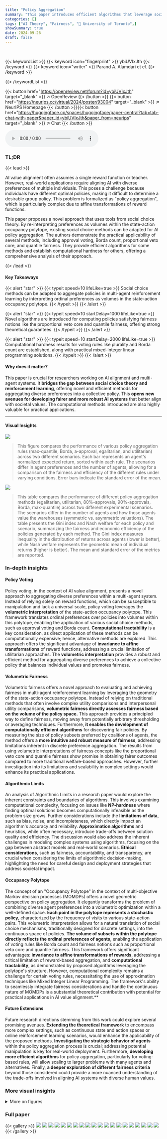 ```yaml
---
title: "Policy Aggregation"
summary: "This paper introduces efficient algorithms that leverage social choice theory to aggregate multiple individual preferences, resulting in a desirable collective AI policy."
categories: []
tags: ["AI Theory", "Fairness", "🏢 University of Toronto",]
showSummary: true
date: 2024-09-26
draft: false
---
```


<br>

{{< keywordList >}}
{{< keyword icon="fingerprint" >}} ybiUVIxJth {{< /keyword >}}
{{< keyword icon="writer" >}} Parand A. Alamdari et el. {{< /keyword >}}
 
{{< /keywordList >}}

{{< button href="https://openreview.net/forum?id=ybiUVIxJth" target="_blank" >}}
↗ OpenReview
{{< /button >}}
{{< button href="https://neurips.cc/virtual/2024/poster/93004" target="_blank" >}}
↗ NeurIPS Homepage
{{< /button >}}{{< button href="https://huggingface.co/spaces/huggingface/paper-central?tab=tab-chat-with-paper&paper_id=ybiUVIxJth&paper_from=neurips" target="_blank" >}}
↗ Chat
{{< /button >}}



<audio controls>
    <source src="https://ai-paper-reviewer.com/ybiUVIxJth/podcast.wav" type="audio/wav">
    Your browser does not support the audio element.
</audio>


### TL;DR


{{< lead >}}

AI value alignment often assumes a single reward function or teacher. However, real-world applications require aligning AI with diverse preferences of multiple individuals. This poses a challenge because individuals have different optimal policies, making it difficult to determine a desirable group policy.  This problem is formalized as "policy aggregation", which is particularly complex due to affine transformations of reward functions. 

This paper proposes a novel approach that uses tools from social choice theory. By re-interpreting preferences as volumes within the state-action occupancy polytope, existing social choice methods can be adapted for AI policy aggregation. The authors demonstrate the practical applicability of several methods, including approval voting, Borda count, proportional veto core, and quantile fairness. They provide efficient algorithms for some methods and establish computational hardness for others, offering a comprehensive analysis of their approach.

{{< /lead >}}


#### Key Takeaways

{{< alert "star" >}}
{{< typeit speed=10 lifeLike=true >}} Social choice methods can be adapted to aggregate policies in multi-agent reinforcement learning by interpreting ordinal preferences as volumes in the state-action occupancy polytope. {{< /typeit >}}
{{< /alert >}}

{{< alert "star" >}}
{{< typeit speed=10 startDelay=1000 lifeLike=true >}} Novel algorithms are introduced for computing policies satisfying fairness notions like the proportional veto core and quantile fairness, offering strong theoretical guarantees. {{< /typeit >}}
{{< /alert >}}

{{< alert "star" >}}
{{< typeit speed=10 startDelay=2000 lifeLike=true >}} Computational hardness results for voting rules like plurality and Borda count are established, along with practical mixed-integer linear programming solutions. {{< /typeit >}}
{{< /alert >}}

#### Why does it matter?
This paper is crucial for researchers working on AI alignment and multi-agent systems.  It **bridges the gap between social choice theory and reinforcement learning**, offering novel and efficient methods for aggregating diverse preferences into a collective policy. This **opens new avenues for developing fairer and more robust AI systems** that better align with societal values. The computational methods introduced are also highly valuable for practical applications.

------
#### Visual Insights



![](https://ai-paper-reviewer.com/ybiUVIxJth/figures_7_1.jpg)

> This figure compares the performance of various policy aggregation rules (max-quantile, Borda, a-approval, egalitarian, and utilitarian) across two different scenarios.  Each bar represents an agent's normalized expected return, sorted within each rule. The scenarios differ in agent preferences and the number of agents, allowing for a comparison of the fairness and efficiency of the different rules under varying conditions. Error bars indicate the standard error of the mean.





![](https://ai-paper-reviewer.com/ybiUVIxJth/tables_5_1.jpg)

> This table compares the performance of different policy aggregation methods (egalitarian, utilitarian, 80%-approvals, 90%-approvals, Borda, max-quantile) across two different experimental scenarios.  The scenarios differ in the number of agents and how those agents value the warehouses (symmetric vs. asymmetric valuations). The table presents the Gini index and Nash welfare for each policy and scenario, summarizing the fairness and economic efficiency of the policies generated by each method. The Gini index measures inequality in the distribution of returns across agents (lower is better), while Nash welfare represents the geometric mean of individual returns (higher is better). The mean and standard error of the metrics are reported.





### In-depth insights


#### Policy Voting
Policy voting, in the context of AI value alignment, presents a novel approach to aggregating diverse preferences within a multi-agent system.  Instead of relying solely on reward functions, which can be susceptible to manipulation and lack a universal scale, policy voting leverages the **volumetric interpretation** of the state-action occupancy polytope.  This framework translates ordinal preferences over policies into volumes within this polytope, enabling the application of various social choice methods, such as approval voting and Borda count.  **Computational tractability** is a key consideration, as direct application of these methods can be computationally expensive; hence, alternative methods are explored.  This approach offers the significant advantage of **invariance to affine transformations** of reward functions, addressing a crucial limitation of utilitarian approaches.  The **volumetric interpretation** provides a robust and efficient method for aggregating diverse preferences to achieve a collective policy that balances individual values and promotes fairness.

#### Volumetric Fairness
Volumetric fairness offers a novel approach to evaluating and achieving fairness in multi-agent reinforcement learning by leveraging the geometry of the state-action occupancy polytope.  Instead of relying on traditional methods that often involve complex utility comparisons and interpersonal utility comparisons, **volumetric fairness directly assesses fairness based on the volume of the policy space.**  This approach provides a principled way to define fairness, moving away from potentially arbitrary thresholding or averaging techniques.  Furthermore, **it enables the development of computationally efficient algorithms** for discovering fair policies.   By measuring the size of policy subsets preferred by coalitions of agents, the method offers a **more intuitive and robust measure of fairness**, addressing limitations inherent in discrete preference aggregation. The results from using volumetric interpretations of fairness concepts like the proportional veto core and quantile fairness show promise in obtaining fairer outcomes compared to more traditional welfare-based approaches. However, further investigation into its limitations and scalability in complex settings would enhance its practical applications.

#### Algorithmic Limits
An analysis of Algorithmic Limits in a research paper would explore the inherent constraints and boundaries of algorithms.  This involves examining computational complexity, focusing on issues like **NP-hardness** where finding optimal solutions becomes computationally infeasible as the problem size grows.  Further considerations include the **limitations of data**, such as bias, noise, and incompleteness, which directly impact an algorithm's accuracy and reliability.  **Approximation algorithms** and heuristics, while often necessary, introduce trade-offs between solution quality and efficiency.   The discussion would also address the inherent challenges in modeling complex systems using algorithms, focusing on the gap between abstract models and real-world scenarios.  **Ethical considerations**, such as fairness, accountability, and transparency, are crucial when considering the limits of algorithmic decision-making, highlighting the need for careful design and deployment strategies that address societal impact.

#### Occupancy Polytope
The concept of an "Occupancy Polytope" in the context of multi-objective Markov decision processes (MOMDPs) offers a novel geometric perspective on policy aggregation.  It elegantly transforms the problem of combining diverse agent preferences into a volumetric optimization within a well-defined space.  **Each point in the polytope represents a stochastic policy**, characterized by the frequency of visits to various state-action pairs. This volumetric interpretation allows for a natural translation of social choice mechanisms, traditionally designed for discrete settings, into the continuous space of policies. **The volume of subsets within the polytope directly reflects the ordinal preferences of agents**, enabling the application of voting rules like Borda count and fairness notions such as proportional veto core and quantile fairness.  This framework offers significant advantages: **invariance to affine transformations of rewards**, addressing a critical limitation of reward-based aggregation, and **computational tractability**, as demonstrated by proposed algorithms leveraging the polytope's structure. However, computational complexity remains a challenge for certain voting rules, necessitating the use of approximation techniques like Mixed Integer Linear Programming. The framework's ability to seamlessly integrate fairness considerations and handle the continuous nature of MOMDPs is a substantial theoretical contribution with potential for practical applications in AI value alignment.**

#### Future Extensions
Future research directions stemming from this work could explore several promising avenues. **Extending the theoretical framework** to encompass more complex settings, such as continuous state and action spaces or online reinforcement learning scenarios, would enhance the applicability of the proposed methods.  **Investigating the strategic behavior of agents** within the policy aggregation process is crucial; addressing potential manipulation is key for real-world deployment.  Furthermore, **developing more efficient algorithms** for policy aggregation, particularly for voting-based rules, will allow scaling to larger problems with many agents and alternatives.  Finally, **a deeper exploration of different fairness criteria** beyond those considered could provide a more nuanced understanding of the trade-offs involved in aligning AI systems with diverse human values.


### More visual insights

<details>
<summary>More on figures
</summary>


![](https://ai-paper-reviewer.com/ybiUVIxJth/figures_9_1.jpg)

> This figure compares the performance of different policy aggregation rules (max-quantile, Borda count, a-approval (90% and 80%), egalitarian, and utilitarian) across two scenarios.  Each bar represents an agent's normalized expected return, sorted within each rule from lowest to highest. The error bars indicate the standard error of the mean, showing variability across multiple runs of the experiments. The scenarios differ in how many agents there are and how many warehouses each agent values, showing how the rules perform under different conditions and group sizes.


![](https://ai-paper-reviewer.com/ybiUVIxJth/figures_14_1.jpg)

> The figure shows the effective state-action occupancy polytope (left) and the expected return cumulative distribution function (right) for agents in the MAX-2SAT reduction. The occupancy polytope is a square with vertices (0,0), (1,0), (1,1), (0,1). The dashed lines represent the constraints v1 + v2 ≥ 3/2 for the a-approval with α ∈ (7/8,1]. The point (1,1) represents the assignment that satisfies both literals.


![](https://ai-paper-reviewer.com/ybiUVIxJth/figures_14_2.jpg)

> The figure shows two subfigures. Subfigure (a) shows the scaled occupancy polytope and the optimal policies for three agents. Subfigure (b) shows the expected return cumulative distribution function (CDF) of an agent, which is used to determine the fraction of policies that agent prefers.


</details>






### Full paper

{{< gallery >}}
<img src="https://ai-paper-reviewer.com/ybiUVIxJth/1.png" class="grid-w50 md:grid-w33 xl:grid-w25" />
<img src="https://ai-paper-reviewer.com/ybiUVIxJth/2.png" class="grid-w50 md:grid-w33 xl:grid-w25" />
<img src="https://ai-paper-reviewer.com/ybiUVIxJth/3.png" class="grid-w50 md:grid-w33 xl:grid-w25" />
<img src="https://ai-paper-reviewer.com/ybiUVIxJth/4.png" class="grid-w50 md:grid-w33 xl:grid-w25" />
<img src="https://ai-paper-reviewer.com/ybiUVIxJth/5.png" class="grid-w50 md:grid-w33 xl:grid-w25" />
<img src="https://ai-paper-reviewer.com/ybiUVIxJth/6.png" class="grid-w50 md:grid-w33 xl:grid-w25" />
<img src="https://ai-paper-reviewer.com/ybiUVIxJth/7.png" class="grid-w50 md:grid-w33 xl:grid-w25" />
<img src="https://ai-paper-reviewer.com/ybiUVIxJth/8.png" class="grid-w50 md:grid-w33 xl:grid-w25" />
<img src="https://ai-paper-reviewer.com/ybiUVIxJth/9.png" class="grid-w50 md:grid-w33 xl:grid-w25" />
<img src="https://ai-paper-reviewer.com/ybiUVIxJth/10.png" class="grid-w50 md:grid-w33 xl:grid-w25" />
<img src="https://ai-paper-reviewer.com/ybiUVIxJth/11.png" class="grid-w50 md:grid-w33 xl:grid-w25" />
<img src="https://ai-paper-reviewer.com/ybiUVIxJth/12.png" class="grid-w50 md:grid-w33 xl:grid-w25" />
<img src="https://ai-paper-reviewer.com/ybiUVIxJth/13.png" class="grid-w50 md:grid-w33 xl:grid-w25" />
<img src="https://ai-paper-reviewer.com/ybiUVIxJth/14.png" class="grid-w50 md:grid-w33 xl:grid-w25" />
<img src="https://ai-paper-reviewer.com/ybiUVIxJth/15.png" class="grid-w50 md:grid-w33 xl:grid-w25" />
<img src="https://ai-paper-reviewer.com/ybiUVIxJth/16.png" class="grid-w50 md:grid-w33 xl:grid-w25" />
<img src="https://ai-paper-reviewer.com/ybiUVIxJth/17.png" class="grid-w50 md:grid-w33 xl:grid-w25" />
<img src="https://ai-paper-reviewer.com/ybiUVIxJth/18.png" class="grid-w50 md:grid-w33 xl:grid-w25" />
<img src="https://ai-paper-reviewer.com/ybiUVIxJth/19.png" class="grid-w50 md:grid-w33 xl:grid-w25" />
<img src="https://ai-paper-reviewer.com/ybiUVIxJth/20.png" class="grid-w50 md:grid-w33 xl:grid-w25" />
{{< /gallery >}}